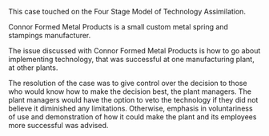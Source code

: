 This case touched on the Four Stage Model of Technology Assimilation.

Connor Formed Metal Products is a small custom metal spring and stampings manufacturer.

The issue discussed with Connor Formed Metal Products is how to go about implementing technology, that was successful at one manufacturing plant, at other plants.

The resolution of the case was to give control over the decision to those who would know how to make the decision best, the plant managers. The plant managers would have the option to veto the technology if they did not believe it diminished any limitations. Otherwise, emphasis in voluntariness of use and demonstration of how it could make the plant and its employees more successful was advised.